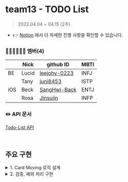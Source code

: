 # team13 - TODO List

> 2022.04.04 ~ 04.15 (2주)
- 👉 [Notion](https://cookie-giant-a00.notion.site/TODO-13-486eb309a0ee408182a9668159954d8f) 에서 더 자세한 진행 사항을 확인할 수 있습니다.

### 🧑🏻‍💻👩🏼‍💻 멤버(4)

|  | Nick | github ID | MBTI |
| --- | --- | --- | --- |
| BE | Lucid | [leejohy-0223](https://github.com/leejohy-0223) | INFJ |
|  | Tany | [juni8453](https://github.com/juni8453) | ISTP |
| iOS | Beck | [SangHwi-Back](https://github.com/SangHwi-Back) | ENTJ |
|  | Rosa | [Jinsujin](https://github.com/Jinsujin) | INFP |


### ✏️ API 문서
[Todo-List API](https://documenter.getpostman.com/view/16863241/UVyxPYis)

<br/>

## 주요 구현

<details>
<summary>1. Card Moving 로직 설계</summary>
<div markdown="1">

### 1. Card Moving 로직 설계

#### 1) Moving Concept

- Card에 boardIdx를 부여하고, inverval = 1000을 가지도록 하였다.

- **저장 시**
    - 보드에 최초 저장 : `boardIdx = 1000` 부여
    - 기존에 저장된 카드가 있는 경우 : 해당 보드의 `(max boardIdx) + 1000` 부여
    
- **이동 시**
    - 기본 정책 : 이동하고자 하는 보드 이름과, 넣고자 하는 위치 다음에 있는 카드 정보를 사용
    
    ```json
    {     
        "cardId": 이동하고자 하는 카드의 Id,
        "movedBoardName": 이동하고자 하는 보드 이름,
        "nextCardId": 넣고자 하는 위치 다음에 있는 카드의 정보
    }
    ```
    
    - `nextCardId` 인덱스의 -1 위치에 카드를 넣는다.
    - 이동하려는 보드가 빈 상태였을 경우, `nextCardId = -1`을 전달한다. 
      - 기본 값 `1000`을 할당받는다.
    - 이동하려는 위치가 맨 마지막일 경우, 다음 값이 없으므로 `nextCardId = -2`를 전달한다.
      - 해당 보드의 `(max boardIdx) + 1000` 를 할당받는다.
      
    
- **인덱스가 꽉 찬 경우**
  - 넣으려는 위치에 이미 boardIdx가 존재할 경우, 갱신을 통해 공간을 만들어줘야 한다.

<img width="582" alt="image" src="https://user-images.githubusercontent.com/62360009/190964350-33d3a456-a06a-4ae0-bf74-4a285de7e269.png">


batch update를 통해 1000 간격으로 갱신 후, 원래 cardId의 `갱신된 boardIdx - 1`의 위치에 넣는다.

<img width="730" alt="image" src="https://user-images.githubusercontent.com/62360009/190964394-3f09b5c8-8342-4930-8345-4996bc5f45f4.png">


#### 2) Moving 적용 예시

**상태 1 - To-Do, Done이 있으며, 양쪽 다 카드가 있는 상황**

---

<img width="632" alt="image" src="https://user-images.githubusercontent.com/62360009/190964433-6f65db82-c8ad-45ec-b410-33a76e1ddead.png">

- ***case 1 : To-do에 있던 cardId=2 카드를 Done의 boardIdx=2000 이전으로 이동 요청***

<img width="685" alt="image" src="https://user-images.githubusercontent.com/62360009/190964465-8a06d7da-4360-4152-a411-00a0b1466bbb.png">

- ***결과***

<img width="730" alt="image" src="https://user-images.githubusercontent.com/62360009/190964492-e26d9180-7c1b-488c-83ca-46f7d5e9c4b0.png">

- ***case 2 : 같은 보드 내에서 맨 위로 이동 요청***

<img width="607" alt="image" src="https://user-images.githubusercontent.com/62360009/190964544-86d38e53-7c7a-4acc-9c02-e6c3b05e2620.png">

- ***결과***

<img width="611" alt="image" src="https://user-images.githubusercontent.com/62360009/190964568-52c6b66a-4682-4caf-88c8-52e511fb022e.png">

- ***case 3 : 같은 보드 내에서 맨 아래로 이동 요청***

<img width="578" alt="image" src="https://user-images.githubusercontent.com/62360009/190964597-8df87103-dbbb-41ca-92c2-d3c41f67941b.png">

- ***결과***

<img width="623" alt="image" src="https://user-images.githubusercontent.com/62360009/190964619-b8b0d8fa-91ce-4030-bd72-b8875e9f531b.png">

<br/>

**상태 2 - 카드가 하나도 없는 상황**

---

***case & result : 보드에 최초 카드 하나 추가***

<img width="484" alt="image" src="https://user-images.githubusercontent.com/62360009/190964641-21297100-056e-4532-8761-00b292f4204d.png">

<br/>

**상태 3 - x001번째의 카드 앞에 놓는 것을 시도할 경우**

---

***case 1 : 다른 보드끼리 이동***

<img width="526" alt="image" src="https://user-images.githubusercontent.com/62360009/190964661-df168b85-3aa7-405c-aa26-76e9d4353695.png">

***결과***

<img width="650" alt="image" src="https://user-images.githubusercontent.com/62360009/190964682-cc32e946-3b4e-4cf5-926c-492318df191c.png">

***case 2 : 같은 보드끼리 이동***

<img width="560" alt="image" src="https://user-images.githubusercontent.com/62360009/190964698-0fbcce20-3624-4c3c-b70d-e4e6ae38a668.png">

***결과***

<img width="641" alt="image" src="https://user-images.githubusercontent.com/62360009/190964723-87d99981-5fad-406f-aa6e-e0cd16e2b81f.png">

</div>
</details>

<details>
<summary>2. 검증, 예외 처리 구현</summary>
<div markdown="1">

### 2. 검증, 예외 처리 구현

1. `클라이언트 요청` 에 대한 카드 데이터 검증 로직
    
    ```java
    1. CardCreateDto 클래스 데이터 검증
    
    @NotNull(message = "userId 값이 비었습니다.")
      private Integer userId;
    
    @NotBlank(message = "카드 제목을 입력해주세요.")
    @Size(min = 1, max = 30)
    	private String cardTitle;
    
    @NotBlank(message = "카드 내용을 입력해주세요.")
    @Size(min = 1, max = 500)
    	private String cardContent;
    
    @NotBlank(message = "boardName 값이 비었습니다.")
    	private String boardName;
    
    카드 생성 시 userId, cardTitle, cardContent, boardName
    요청 데이터를 검증합니다.
    
    <요구 사항>
    userId - 유저 아이디가 잘 들어왔는지 검증
    cardTitle - 제목이 잘 들어왔는지, 1~30 글자인지 검증
    cardContent - 내용이 잘 들어왔는지, 1~500 글자인지 검증
    boardName - 보드 이름이 잘 들어왔는지 검증
    
    -----
    
    2. CardPatchDto 클래스 데이터 검증
    
    @NotBlank(message = "카드 제목을 입력해주세요.")
    @Size(min = 1, max = 30)
      private final String cardTitle;
    
    @NotBlank(message = "카드 내용을 입력해주세요.")
    @Size(min = 1, max = 500)
      private final String cardContent;
    
    카드 수정 시 cardTitle, cardContent 요청 데이터를 검증합니다.
    
    cardTitle - 제목이 잘 들어왔는지, 1~30 글자인지 검증
    cardContent - 내용이 잘 들어왔는지, 1~500 글자인지 검증
    ```
    

1. 간단한 예외 처리 흐름
    - DB 에 1번, 2번 카드가 있다고 가정
    - 카드 수정 요청 발생 → `~/todolist/{cardId}` cardId 에는 1, 2 외에 다른 번호가 올 수 없음
    - 만약 1, 2 이외 다른 번호가 왔을 때 `NotFoundCardException` 커스텀 예외가 발생하며  아래
        
        `@ExceptionHandler` 어노테이션에 의해 만들어진 JSON 응답 객체를 클라이언트로 응답
        
    
    ```java
    @ExceptionHandler(NotFoundCardException.class)
        public ResponseEntity<RestResponse> NotFoundCardException(NotFoundCardException exception) {
            Map<String, String> map = new HashMap<>();
            map.put("errorFieldName", exception.getErrorFieldName());
            map.put("errorMessage", exception.getExceptionType().getMessage());
    
            RestResponse restResponse = RestResponse.of(map);
    
            return new ResponseEntity<>(restResponse, HttpStatus.BAD_REQUEST);
        }
    ```
    

1. 예외 발생 후 `JSON 응답 예시`
    
    ```json
    1. 카드를 찾을 수 없을 때 응답
    {
    	"errorMessage" : "해당 Card 를 찾을 수 없습니다. Card 번호를 확인해주세요."
    } 
    
    -----
    
    2. 해당 사용자가 등록한 카드가 없을 때 응답
    {
    	"errorMessage" : "해당 사용자가 등록한 카드가 없습니다."
    }
    
    -----
    
    3. Card 데이터 검증
    {
        "errorMessage": {
            "cardTitle": "크기가 1에서 30 사이여야 합니다"
            "cardContent": "카드 내용을 입력해주세요.",
        }
    }
    
    {
        "errorMessage": {
            "cardTitle": "크기가 1에서 30 사이여야 합니다"
            "cardContent": "크기가 1에서 500 사이여야 합니다"
        }
    }
    
    {
        "errorMessage": {
            "cardTitle": "카드 제목을 입력해주세요."
            "cardContent": "카드 내용을 입력해주세요."
        }
    }
    ```

</div>
</details>
